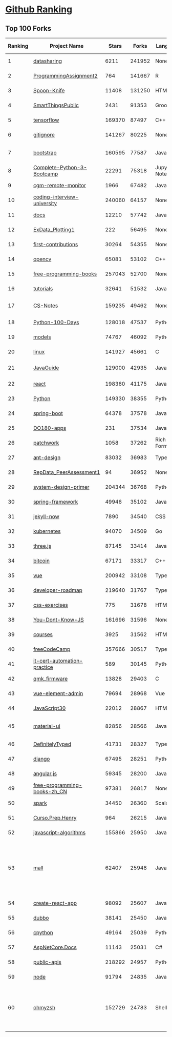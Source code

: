 [Github Ranking](../README.md)
==========

## Top 100 Forks

| Ranking | Project Name | Stars | Forks | Language | Open Issues | Description | Last Commit |
| ------- | ------------ | ----- | ----- | -------- | ----------- | ----------- | ----------- |
| 1 | [datasharing](https://github.com/jtleek/datasharing) | 6211 | 241952 | None | 296 | The Leek group guide to data sharing  | 2022-11-06T11:09:19Z |
| 2 | [ProgrammingAssignment2](https://github.com/rdpeng/ProgrammingAssignment2) | 764 | 141667 | R | 188 | Repository for Programming Assignment 2 for R Programming on Coursera | 2022-11-28T21:12:08Z |
| 3 | [Spoon-Knife](https://github.com/octocat/Spoon-Knife) | 11408 | 131250 | HTML | 1592 | This repo is for demonstration purposes only. | 2022-11-29T01:35:51Z |
| 4 | [SmartThingsPublic](https://github.com/SmartThingsCommunity/SmartThingsPublic) | 2431 | 91353 | Groovy | 59 | SmartThings open-source DeviceType Handlers and SmartApps code | 2022-11-08T11:11:43Z |
| 5 | [tensorflow](https://github.com/tensorflow/tensorflow) | 169370 | 87497 | C++ | 2099 | An Open Source Machine Learning Framework for Everyone | 2022-11-29T02:53:58Z |
| 6 | [gitignore](https://github.com/github/gitignore) | 141267 | 80225 | None | 0 | A collection of useful .gitignore templates | 2022-11-28T00:49:35Z |
| 7 | [bootstrap](https://github.com/twbs/bootstrap) | 160595 | 77587 | JavaScript | 260 | The most popular HTML, CSS, and JavaScript framework for developing responsive, mobile first projects on the web. | 2022-11-28T21:29:47Z |
| 8 | [Complete-Python-3-Bootcamp](https://github.com/Pierian-Data/Complete-Python-3-Bootcamp) | 22291 | 75318 | Jupyter Notebook | 93 | Course Files for Complete Python 3 Bootcamp Course on Udemy | 2022-11-23T12:11:04Z |
| 9 | [cgm-remote-monitor](https://github.com/nightscout/cgm-remote-monitor) | 1966 | 67482 | JavaScript | 136 | nightscout web monitor | 2022-11-28T14:21:33Z |
| 10 | [coding-interview-university](https://github.com/jwasham/coding-interview-university) | 240060 | 64157 | None | 38 | A complete computer science study plan to become a software engineer. | 2022-11-23T02:26:12Z |
| 11 | [docs](https://github.com/github/docs) | 12210 | 57742 | JavaScript | 84 | The open-source repo for docs.github.com | 2022-11-29T02:55:09Z |
| 12 | [ExData_Plotting1](https://github.com/rdpeng/ExData_Plotting1) | 222 | 56495 | None | 76 | Plotting Assignment 1 for Exploratory Data Analysis | 2022-11-02T16:40:14Z |
| 13 | [first-contributions](https://github.com/firstcontributions/first-contributions) | 30264 | 54355 | None | 10 | 🚀✨ Help beginners to contribute to open source projects | 2022-11-29T02:20:38Z |
| 14 | [opencv](https://github.com/opencv/opencv) | 65081 | 53102 | C++ | 2271 | Open Source Computer Vision Library | 2022-11-29T01:55:39Z |
| 15 | [free-programming-books](https://github.com/EbookFoundation/free-programming-books) | 257043 | 52700 | None | 36 | :books: Freely available programming books | 2022-11-27T21:14:50Z |
| 16 | [tutorials](https://github.com/eugenp/tutorials) | 32641 | 51532 | Java | 26 | Just Announced - "Learn Spring Security OAuth":  | 2022-11-29T02:33:35Z |
| 17 | [CS-Notes](https://github.com/CyC2018/CS-Notes) | 159235 | 49462 | None | 116 | :books: 技术面试必备基础知识、Leetcode、计算机操作系统、计算机网络、系统设计 | 2022-11-16T01:48:28Z |
| 18 | [Python-100-Days](https://github.com/jackfrued/Python-100-Days) | 128018 | 47537 | Python | 491 | Python - 100天从新手到大师 | 2022-11-20T06:22:52Z |
| 19 | [models](https://github.com/tensorflow/models) | 74767 | 46092 | Python | 1077 | Models and examples built with TensorFlow | 2022-11-28T18:44:04Z |
| 20 | [linux](https://github.com/torvalds/linux) | 141927 | 45661 | C | 0 | Linux kernel source tree | 2022-11-29T02:44:07Z |
| 21 | [JavaGuide](https://github.com/Snailclimb/JavaGuide) | 129000 | 42935 | Java | 62 | 「Java学习+面试指南」一份涵盖大部分 Java 程序员所需要掌握的核心知识。准备 Java 面试，首选 JavaGuide！ | 2022-11-22T14:35:49Z |
| 22 | [react](https://github.com/facebook/react) | 198360 | 41175 | JavaScript | 867 | A declarative, efficient, and flexible JavaScript library for building user interfaces. | 2022-11-29T01:24:36Z |
| 23 | [Python](https://github.com/TheAlgorithms/Python) | 149330 | 38355 | Python | 6 | All Algorithms implemented in Python | 2022-11-28T20:43:50Z |
| 24 | [spring-boot](https://github.com/spring-projects/spring-boot) | 64378 | 37578 | Java | 520 | Spring Boot | 2022-11-28T20:20:44Z |
| 25 | [DO180-apps](https://github.com/RedHatTraining/DO180-apps) | 231 | 37534 | JavaScript | 0 | DO180 Repository for Sample Applications | 2022-11-28T10:21:52Z |
| 26 | [patchwork](https://github.com/jlord/patchwork) | 1058 | 37262 | Rich Text Format | 22 | All the Git-it Workshop completers!  | 2022-11-29T02:59:07Z |
| 27 | [ant-design](https://github.com/ant-design/ant-design) | 83032 | 36983 | TypeScript | 874 | An enterprise-class UI design language and React UI library | 2022-11-29T02:39:58Z |
| 28 | [RepData_PeerAssessment1](https://github.com/rdpeng/RepData_PeerAssessment1) | 94 | 36952 | None | 6 | Peer Assessment 1 for Reproducible Research | 2022-08-25T17:01:55Z |
| 29 | [system-design-primer](https://github.com/donnemartin/system-design-primer) | 204344 | 36768 | Python | 166 | Learn how to design large-scale systems. Prep for the system design interview.  Includes Anki flashcards. | 2022-11-20T11:29:30Z |
| 30 | [spring-framework](https://github.com/spring-projects/spring-framework) | 49946 | 35102 | Java | 1259 | Spring Framework | 2022-11-28T16:52:01Z |
| 31 | [jekyll-now](https://github.com/barryclark/jekyll-now) | 7890 | 34540 | CSS | 143 | Build a Jekyll blog in minutes, without touching the command line. | 2022-11-29T00:38:42Z |
| 32 | [kubernetes](https://github.com/kubernetes/kubernetes) | 94070 | 34509 | Go | 1605 | Production-Grade Container Scheduling and Management | 2022-11-29T01:31:44Z |
| 33 | [three.js](https://github.com/mrdoob/three.js) | 87145 | 33414 | JavaScript | 358 | JavaScript 3D Library. | 2022-11-28T21:31:35Z |
| 34 | [bitcoin](https://github.com/bitcoin/bitcoin) | 67171 | 33317 | C++ | 430 | Bitcoin Core integration/staging tree | 2022-11-29T00:44:16Z |
| 35 | [vue](https://github.com/vuejs/vue) | 200942 | 33108 | TypeScript | 342 | 🖖 Vue.js is a progressive, incrementally-adoptable JavaScript framework for building UI on the web. | 2022-11-29T02:06:57Z |
| 36 | [developer-roadmap](https://github.com/kamranahmedse/developer-roadmap) | 219640 | 31767 | TypeScript | 161 | Interactive roadmaps, guides and other educational content to help developers grow in their careers. | 2022-11-28T23:17:45Z |
| 37 | [css-exercises](https://github.com/TheOdinProject/css-exercises) | 775 | 31678 | HTML | 9 | None | 2022-11-26T16:16:14Z |
| 38 | [You-Dont-Know-JS](https://github.com/getify/You-Dont-Know-JS) | 161696 | 31596 | None | 81 | A book series on JavaScript. @YDKJS on twitter. | 2022-10-25T19:54:03Z |
| 39 | [courses](https://github.com/DataScienceSpecialization/courses) | 3925 | 31562 | HTML | 26 | Course materials for the Data Science Specialization: https://www.coursera.org/specialization/jhudatascience/1 | 2021-03-30T06:51:57Z |
| 40 | [freeCodeCamp](https://github.com/freeCodeCamp/freeCodeCamp) | 357666 | 30517 | TypeScript | 142 | freeCodeCamp.org's open-source codebase and curriculum. Learn to code for free. | 2022-11-29T02:36:02Z |
| 41 | [it-cert-automation-practice](https://github.com/google/it-cert-automation-practice) | 589 | 30145 | Python | 56 | Google IT Automation with Python Professional Certificate - Practice files | 2022-11-29T02:48:07Z |
| 42 | [qmk_firmware](https://github.com/qmk/qmk_firmware) | 13828 | 29403 | C | 266 | Open-source keyboard firmware for Atmel AVR and Arm USB families | 2022-11-29T02:38:16Z |
| 43 | [vue-element-admin](https://github.com/PanJiaChen/vue-element-admin) | 79694 | 28968 | Vue | 1160 | :tada: A magical vue admin                                                                https://panjiachen.github.io/vue-element-admin | 2022-11-14T08:03:51Z |
| 44 | [JavaScript30](https://github.com/wesbos/JavaScript30) | 22012 | 28867 | HTML | 0 | 30 Day Vanilla JS Challenge | 2022-11-25T15:07:55Z |
| 45 | [material-ui](https://github.com/mui/material-ui) | 82856 | 28566 | JavaScript | 1106 | MUI Core: Ready-to-use foundational React components, free forever. It includes Material UI, which implements Google's Material Design. | 2022-11-28T19:23:50Z |
| 46 | [DefinitelyTyped](https://github.com/DefinitelyTyped/DefinitelyTyped) | 41731 | 28327 | TypeScript | 646 | The repository for high quality TypeScript type definitions. | 2022-11-29T02:54:17Z |
| 47 | [django](https://github.com/django/django) | 67495 | 28251 | Python | 0 | The Web framework for perfectionists with deadlines. | 2022-11-28T23:03:40Z |
| 48 | [angular.js](https://github.com/angular/angular.js) | 59345 | 28200 | JavaScript | 391 | AngularJS - HTML enhanced for web apps! | 2022-04-12T15:57:22Z |
| 49 | [free-programming-books-zh_CN](https://github.com/justjavac/free-programming-books-zh_CN) | 97381 | 26817 | None | 0 | :books: 免费的计算机编程类中文书籍，欢迎投稿 | 2022-11-24T06:28:21Z |
| 50 | [spark](https://github.com/apache/spark) | 34450 | 26360 | Scala | 0 | Apache Spark - A unified analytics engine for large-scale data processing | 2022-11-29T02:03:10Z |
| 51 | [Curso.Prep.Henry](https://github.com/atralice/Curso.Prep.Henry) | 964 | 26215 | JavaScript | 0 | Curso de Preparación para Ingresar a Henry. | 2022-11-23T02:09:05Z |
| 52 | [javascript-algorithms](https://github.com/trekhleb/javascript-algorithms) | 155866 | 25950 | JavaScript | 107 | 📝 Algorithms and data structures implemented in JavaScript with explanations and links to further readings | 2022-11-28T15:43:34Z |
| 53 | [mall](https://github.com/macrozheng/mall) | 62407 | 25948 | Java | 27 | mall项目是一套电商系统，包括前台商城系统及后台管理系统，基于SpringBoot+MyBatis实现，采用Docker容器化部署。 前台商城系统包含首页门户、商品推荐、商品搜索、商品展示、购物车、订单流程、会员中心、客户服务、帮助中心等模块。 后台管理系统包含商品管理、订单管理、会员管理、促销管理、运营管理、内容管理、统计报表、财务管理、权限管理、设置等模块。 | 2022-11-28T07:25:04Z |
| 54 | [create-react-app](https://github.com/facebook/create-react-app) | 98092 | 25607 | JavaScript | 1465 | Set up a modern web app by running one command. | 2022-11-28T02:42:46Z |
| 55 | [dubbo](https://github.com/apache/dubbo) | 38141 | 25450 | Java | 500 | Apache Dubbo is a high-performance, java based, open source RPC framework. | 2022-11-28T17:24:25Z |
| 56 | [cpython](https://github.com/python/cpython) | 49164 | 25039 | Python | 6656 | The Python programming language | 2022-11-29T02:15:31Z |
| 57 | [AspNetCore.Docs](https://github.com/dotnet/AspNetCore.Docs) | 11143 | 25031 | C# | 476 | Documentation for ASP.NET Core | 2022-11-29T02:17:09Z |
| 58 | [public-apis](https://github.com/public-apis/public-apis) | 218292 | 24957 | Python | 10 | A collective list of free APIs | 2022-11-28T21:28:04Z |
| 59 | [node](https://github.com/nodejs/node) | 91794 | 24835 | JavaScript | 1318 | Node.js JavaScript runtime :sparkles::turtle::rocket::sparkles: | 2022-11-29T00:52:03Z |
| 60 | [ohmyzsh](https://github.com/ohmyzsh/ohmyzsh) | 152729 | 24783 | Shell | 241 | 🙃   A delightful community-driven (with 2,000+ contributors) framework for managing your zsh configuration. Includes 300+ optional plugins (rails, git, macOS, hub, docker, homebrew, node, php, python, etc), 140+ themes to spice up your morning, and an auto-update tool so that makes it easy to keep up with the latest updates from the community. | 2022-11-28T12:35:38Z |

